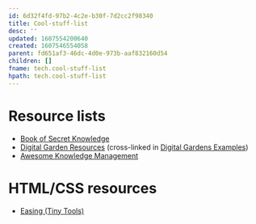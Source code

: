 ```yaml
---
id: 6d32f4fd-97b2-4c2e-b30f-7d2cc2f98340
title: Cool-stuff-list
desc: ''
updated: 1607554200640
created: 1607546554058
parent: fd651af3-46dc-4d0e-973b-aaf832160d54
children: []
fname: tech.cool-stuff-list
hpath: tech.cool-stuff-list
---
```

# Resource lists

- [Book of Secret Knowledge](https://github.com/trimstray/the-book-of-secret-knowledge/blob/master/README.md)
- [Digital Garden Resources](https://github.com/MaggieAppleton/digital-gardeners#digital-garden-directory) (cross-linked in [Digital Gardens Examples](d4fbd06d-01a9-4585-9b46-0d4e3efe51b3#head4))
- [Awesome Knowledge Management](https://github.com/brettkromkamp/awesome-knowledge-management)

# HTML/CSS resources

- [Easing (Tiny Tools)](https://tinytools.design/easing)

